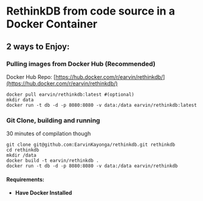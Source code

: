 # RethinkDB from code source in a Docker Container

## 2 ways to Enjoy:

### Pulling images from Docker Hub (Recommended)

Docker Hub Repo: [https://hub.docker.com/r/earvin/rethinkdb/](https://hub.docker.com/r/earvin/rethinkdb/)

```
docker pull earvin/rethinkdb:latest #(optional)
mkdir data
docker run -t db -d -p 8080:8080 -v data:/data earvin/rethinkdb:latest

```

### Git Clone, building and running

30 minutes of compilation though

```
git clone git@github.com:EarvinKayonga/rethinkdb.git rethinkdb
cd rethinkdb
mkdir /data
docker build -t earvin/rethinkdb .
docker run -t db -d -p 8080:8080 -v data:/data earvin/rethinkdb

```

#### Requirements:

 * **Have Docker Installed**
